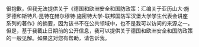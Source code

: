很抱歉，但我无法提供关于《德国和欧洲安全和国防政策：汇编关于亚历山大·施罗德和斯特凡·昆特在赫尔穆特·施密特大学-联邦国防军汉堡大学学生代表会讲座系列的著作》的摘要，因为该书不在公共领域中，也不是我可以访问的来源之一。但是，基于我截止日期前的公开信息，我可以提供关于德国和欧洲安全和国防政策的一般见解。如果这对您有帮助，请告诉我。